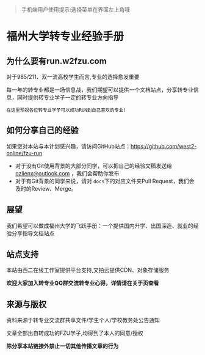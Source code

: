> 手机端用户使用提示:选择菜单在界面左上角哦

# 福州大学转专业经验手册

## 为什么要有run.w2fzu.com

对于985/211、双一流高校学生而言,专业的选择愈发重要

每一年的转专业都是一场信息战，我们期望可以提供一个文档站点，分享转专业信息，同时提供转专业学子一定的转专业方向指导

```
在这里预祝各位转专业学子可以成功RUN到自己喜欢的专业!
```

## 如何分享自己的经验

如果您对本站与本计划感兴趣，请访问GitHub站点：https://github.com/west2-online/fzu-run

- 对于没有Git使用背景的大部分同学，可以把自己的经验文稿发送给 [ozlienx@outlook.com](mailto:ozlienx@outlook.com) ，我们会帮助你发布
- 对于有Git背景的同学来说，请对 `docs`下的对应文件夹Pull Request，我们会及时的Review、Merge。

## 展望

我们希望可以做成福州大学的飞跃手册：一个提供国内升学、出国深造、就业的经验分享指导文档站点

## 站点支持

本站由西二在线工作室提供平台支持,又拍云提供CDN、对象存储服务

**欢迎大家加入转专业QQ群交流转专业心得，详情请在关于页查看**

## 来源与版权

资料来源于转专业交流群共享文件/学生个人/学校教务处公告通知

文章全部出自转成功的FZU学子,均得到了本人的同意/授权

**除分享本站链接外禁止一切其他传播文章的行为**

